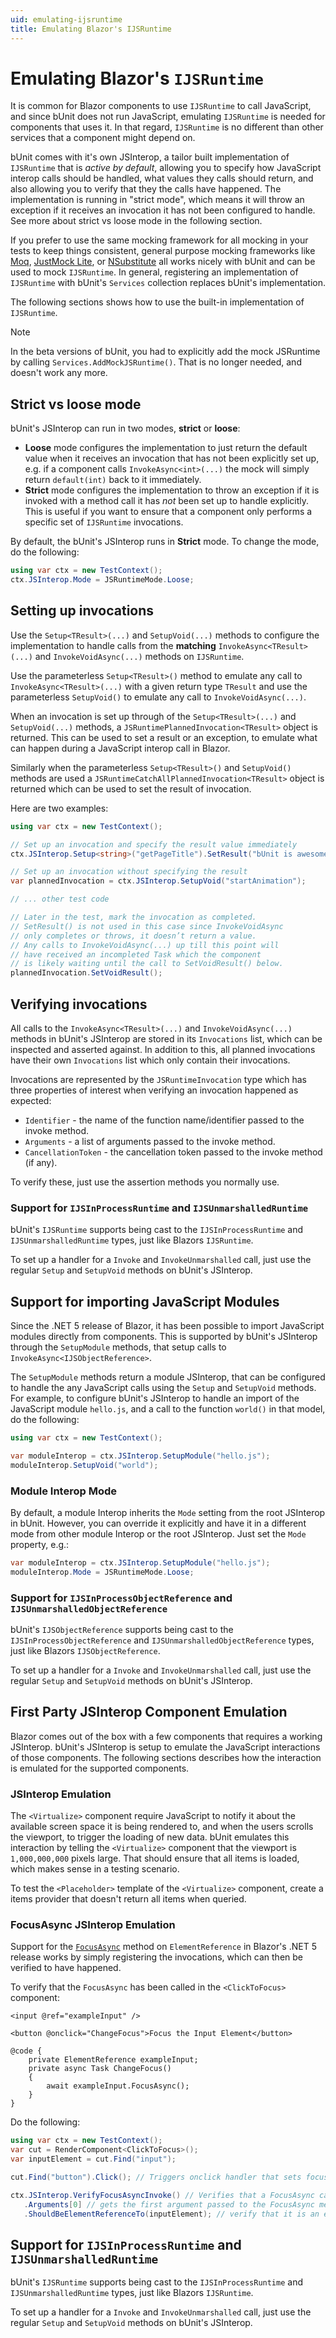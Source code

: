 ```yaml
---
uid: emulating-ijsruntime
title: Emulating Blazor's IJSRuntime
---
```


# Emulating Blazor's `IJSRuntime`

It is common for Blazor components to use `IJSRuntime` to call JavaScript, and since bUnit does not run JavaScript, emulating `IJSRuntime` is needed for components that uses it. In that regard, `IJSRuntime` is no different than other services that a component might depend on.

bUnit comes with it's own JSInterop, a tailor built implementation of `IJSRuntime` that is _active by default_, allowing you to specify how JavaScript interop calls should be handled, what values they calls should return, and also allowing you to verify that they the calls have happened. The implementation is running in "strict mode", which means it will throw an exception if it receives an invocation it has not been configured to handle. See more about strict vs loose mode in the following section.

If you prefer to use the same mocking framework for all mocking in your tests to keep things consistent, general purpose mocking frameworks like [Moq](https://github.com/Moq), [JustMock Lite](https://github.com/telerik/JustMockLite), or [NSubstitute](https://nsubstitute.github.io/) all works nicely with bUnit and can be used to mock `IJSRuntime`. In general, registering an implementation of `IJSRuntime` with bUnit's `Services` collection replaces bUnit's implementation.

The following sections shows how to use the built-in implementation of `IJSRuntime`.

> [!NOTE] 
> In the beta versions of bUnit, you had to explicitly add the mock JSRuntime by calling `Services.AddMockJSRuntime()`. That is no longer needed, and doesn't work any more.

## Strict vs loose mode

bUnit's JSInterop can run in two modes, **strict** or **loose**:

- **Loose** mode configures the implementation to just return the default value when it receives an invocation that has not been explicitly set up, e.g. if a component calls `InvokeAsync<int>(...)` the mock will simply return `default(int)` back to it immediately.
- **Strict** mode configures the implementation to throw an exception if it is invoked with a method call it has _not_ been set up to handle explicitly. This is useful if you want to ensure that a component only performs a specific set of `IJSRuntime` invocations.

By default, the bUnit's JSInterop runs in **Strict** mode. To change the mode, do the following:

```csharp
using var ctx = new TestContext();
ctx.JSInterop.Mode = JSRuntimeMode.Loose;
```

## Setting up invocations

Use the `Setup<TResult>(...)` and `SetupVoid(...)` methods to configure the implementation to handle calls from the **matching** `InvokeAsync<TResult>(...)` and `InvokeVoidAsync(...)` methods on `IJSRuntime`.

Use the parameterless `Setup<TResult>()` method to emulate any call to `InvokeAsync<TResult>(...)` with a given return type `TResult` and use the parameterless `SetupVoid()` to emulate any call to `InvokeVoidAsync(...)`.

When an invocation is set up through of the `Setup<TResult>(...)` and `SetupVoid(...)` methods, a `JSRuntimePlannedInvocation<TResult>` object is returned. This can be used to set a result or an exception, to emulate what can happen during a JavaScript interop call in Blazor.

Similarly when the parameterless `Setup<TResult>()` and `SetupVoid()` methods are used a `JSRuntimeCatchAllPlannedInvocation<TResult>` object is returned which can be used to set the result of invocation.

Here are two examples:

```csharp
using var ctx = new TestContext();

// Set up an invocation and specify the result value immediately
ctx.JSInterop.Setup<string>("getPageTitle").SetResult("bUnit is awesome");

// Set up an invocation without specifying the result
var plannedInvocation = ctx.JSInterop.SetupVoid("startAnimation");

// ... other test code

// Later in the test, mark the invocation as completed.
// SetResult() is not used in this case since InvokeVoidAsync
// only completes or throws, it doesn’t return a value.
// Any calls to InvokeVoidAsync(...) up till this point will
// have received an incompleted Task which the component 
// is likely waiting until the call to SetVoidResult() below.
plannedInvocation.SetVoidResult();
```

## Verifying invocations

All calls to the `InvokeAsync<TResult>(...)` and `InvokeVoidAsync(...)` methods in bUnit's JSInterop are stored in its `Invocations` list, which can be inspected and asserted against. In addition to this, all planned invocations have their own `Invocations` list which only contain their invocations.

Invocations are represented by the `JSRuntimeInvocation` type which has three properties of interest when verifying an invocation happened as expected: 

- `Identifier` - the name of the function name/identifier passed to the invoke method.
- `Arguments` - a list of arguments passed to the invoke method.
- `CancellationToken` - the cancellation token passed to the invoke method (if any). 

To verify these, just use the assertion methods you normally use.

### Support for `IJSInProcessRuntime` and `IJSUnmarshalledRuntime`

bUnit's `IJSRuntime` supports being cast to the `IJSInProcessRuntime` and `IJSUnmarshalledRuntime` types, just like Blazors `IJSRuntime`. 

To set up a handler for a `Invoke` and `InvokeUnmarshalled` call, just use the regular `Setup` and `SetupVoid` methods on bUnit's JSInterop.

## Support for importing JavaScript Modules

Since the .NET 5 release of Blazor, it has been possible to import JavaScript modules directly from components. This is supported by bUnit's JSInterop through the `SetupModule` methods, that setup calls to `InvokeAsync<IJSObjectReference>`.

The `SetupModule` methods return a module JSInterop, that can be configured to handle the any JavaScript calls using the `Setup` and `SetupVoid` methods. For example, to configure bUnit's JSInterop to handle an import of the JavaScript module `hello.js`, and a call to the function `world()` in that model, do the following:

```csharp
using var ctx = new TestContext();

var moduleInterop = ctx.JSInterop.SetupModule("hello.js");
moduleInterop.SetupVoid("world");
```

### Module Interop Mode

By default, a module Interop inherits the `Mode` setting from the root JSInterop in bUnit. However, you can override it explicitly and have it in a different mode from other module Interop or the root JSInterop. Just set the `Mode` property, e.g.:

```csharp
var moduleInterop = ctx.JSInterop.SetupModule("hello.js");
moduleInterop.Mode = JSRuntimeMode.Loose;
```

### Support for `IJSInProcessObjectReference` and `IJSUnmarshalledObjectReference`

bUnit's `IJSObjectReference` supports being cast to the `IJSInProcessObjectReference` and `IJSUnmarshalledObjectReference` types, just like Blazors `IJSObjectReference`. 

To set up a handler for a `Invoke` and `InvokeUnmarshalled` call, just use the regular `Setup` and `SetupVoid` methods on bUnit's JSInterop.

## First Party JSInterop Component Emulation

Blazor comes out of the box with a few components that requires a working JSInterop. bUnit's JSInterop is setup to emulate the JavaScript interactions of those components. The following sections describes how the interaction is emulated for the supported components.

### <Virtualize> JSInterop Emulation

The `<Virtualize>` component require JavaScript to notify it about the available screen space it is being rendered to, and when the users scrolls the viewport, to trigger the loading of new data. bUnit emulates this interaction by telling the `<Virtualize>` component that the viewport is `1,000,000,000` pixels large. That should ensure that all items is loaded, which makes sense in a testing scenario.

To test the `<Placeholder>` template of the `<Virtualize>` component, create a items provider that doesn't return all items when queried.

### FocusAsync JSInterop Emulation

Support for the [`FocusAsync`](https://docs.microsoft.com/en-us/aspnet/core/blazor/components/event-handling?view=aspnetcore-5.0#focus-an-element) method on `ElementReference` in Blazor's .NET 5 release works by simply registering the invocations, which can then be verified to have happened.

To verify that the `FocusAsync` has been called in the `<ClickToFocus>` component:

```cshtml
<input @ref="exampleInput" />

<button @onclick="ChangeFocus">Focus the Input Element</button>

@code {
    private ElementReference exampleInput;
    private async Task ChangeFocus()
    {
        await exampleInput.FocusAsync();
    }
}
```

Do the following:

```csharp
using var ctx = new TestContext();
var cut = RenderComponent<ClickToFocus>();
var inputElement = cut.Find("input");

cut.Find("button").Click(); // Triggers onclick handler that sets focus of input element

ctx.JSInterop.VerifyFocusAsyncInvoke() // Verifies that a FocusAsync call has happenend
   .Arguments[0] // gets the first argument passed to the FocusAsync method
   .ShouldBeElementReferenceTo(inputElement); // verify that it is an element reference to the input element.
```

## Support for `IJSInProcessRuntime` and `IJSUnmarshalledRuntime`

bUnit's `IJSRuntime` supports being cast to the `IJSInProcessRuntime` and `IJSUnmarshalledRuntime` types, just like Blazors `IJSRuntime`. 

To set up a handler for a `Invoke` and `InvokeUnmarshalled` call, just use the regular `Setup` and `SetupVoid` methods on bUnit's JSInterop.
